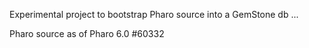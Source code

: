 Experimental project to bootstrap Pharo source into a GemStone db ... 

Pharo source as of Pharo 6.0 #60332
